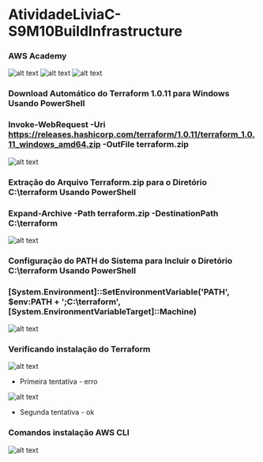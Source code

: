 # AtividadeLiviaC-S9M10BuildInfrastructure

### AWS Academy

![alt text](<Imagem do WhatsApp de 2024-06-11 à(s) 11.40.26_a1872abc.jpg>)
![alt text](<Imagem do WhatsApp de 2024-06-11 à(s) 11.40.33_2a5d0657.jpg>)
![alt text](<Imagem do WhatsApp de 2024-06-11 à(s) 11.40.41_60d6ee8b.jpg>)

### Download Automático do Terraform 1.0.11 para Windows Usando PowerShell
### Invoke-WebRequest -Uri https://releases.hashicorp.com/terraform/1.0.11/terraform_1.0.11_windows_amd64.zip -OutFile terraform.zip 

![alt text](<Imagem do WhatsApp de 2024-06-11 à(s) 11.41.09_9a2f2945.jpg>)

### Extração do Arquivo Terraform.zip para o Diretório C:\terraform Usando PowerShell
### Expand-Archive -Path terraform.zip -DestinationPath C:\terraform

![alt text](<Imagem do WhatsApp de 2024-06-11 à(s) 11.41.45_03a97ef1.jpg>)

### Configuração do PATH do Sistema para Incluir o Diretório C:\terraform Usando PowerShell
### [System.Environment]::SetEnvironmentVariable('PATH', $env:PATH + ';C:\terraform', [System.EnvironmentVariableTarget]::Machine)

![alt text](<Imagem do WhatsApp de 2024-06-11 à(s) 11.41.56_64cfd255.jpg>)

### Verificando instalação do Terraform

![alt text](<Imagem do WhatsApp de 2024-06-11 à(s) 11.42.09_cbb80b16.jpg>)
- Primeira tentativa - erro

![alt text](<Imagem do WhatsApp de 2024-06-11 à(s) 11.42.14_dd4a0eec.jpg>)
- Segunda tentativa - ok

### Comandos instalação AWS CLI

![alt text](<Imagem do WhatsApp de 2024-06-11 à(s) 11.42.20_8bc88931.jpg>)






